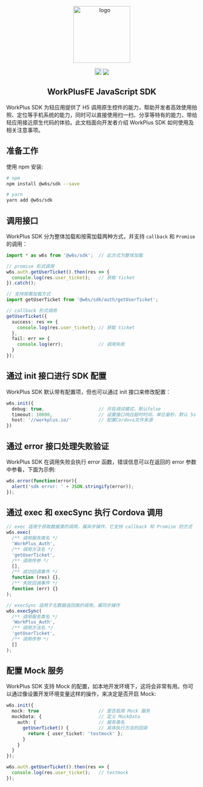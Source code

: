 <p align="center">
  <a href="https://workplusfe.github.io/sdk.js/" target="_blank">
    <img width="150" src="https://github.com/WorkPlusFE/sdk.js/blob/master/design/sdk-logo@2x.png?raw=true" alt="logo">
  </a>
</p>

<p align="center">
  <a href="https://badge.fury.io/js/%40w6s%2Fsdk"><img src="https://badge.fury.io/js/%40w6s%2Fsdk.svg" alt="npm version" height="18"></a>
  
  <img src="https://travis-ci.org/WorkPlusFE/sdk.js.svg?branch=master">
</p>

<h2 align="center">WorkPlusFE JavaScript SDK</h2>

WorkPlus SDK 为轻应用提供了 H5 调用原生控件的能力，帮助开发者高效使用拍照、定位等手机系统的能力，同时可以直接使用扫一扫、分享等特有的能力，带给轻应用接近原生代码的体验。此文档面向开发者介绍 WorkPlus
SDK 如何使用及相关注意事项。

## 准备工作

使用 npm 安装:

```sh
# npm
npm install @w6s/sdk --save

# yarn
yarn add @w6s/sdk
```

## 调用接口

WorkPlus SDK 分为整体加载和按需加载两种方式，并支持 `callback` 和 `Promise` 的调用：

```ts
import * as w6s from '@w6s/sdk';  // 此方式为整体加载

// promise 形式调用
w6s.auth.getUserTicket().then(res => {
  console.log(res.user_ticket);   // 获取 ticket
}).catch();

// 支持按需加载方式
import getUserTicket from '@w6s/sdk/auth/getUserTicket';

// callback 形式调用
getUserTicket({
  success: res => {
    console.log(res.user_ticket); // 获取 ticket
  },
  fail: err => {
    console.log(err);             // 调用失败
  }
});
```

## 通过 init 接口进行 SDK 配置

WorkPlus SDK 默认带有配置项，但也可以通过 init 接口来修改配置：

```ts
w6s.init({
  debug: true,                    // 开启调试模式，默认false
  timeout: 10000,                 // 设置接口响应超时时间，单位毫秒，默认 5s
  host: '//workplus.io/'          // 配置Cordova文件来源
})
```

## 通过 error 接口处理失败验证

WorkPlus SDK 在调用失败会执行 error 函数，错误信息可以在返回的 error 参数中参看，下面为示例:

```ts
w6s.error(function(error){
  alert('sdk error: ' + JSON.stringify(error));
});
```

## 通过 exec 和 execSync 执行 Cordova 调用

```ts
// exec 适用于获取数据类的调用，属异步操作，它支持 callback 和 Promise 的方式
w6s.exec(
  /** 调用服务类名 */
  'WorkPlus_Auth',
  /** 调用方法名 */
  'getUserTicket',
  /** 调用传参 */
  [],
  /** 成功回调事件 */
  function (res) {},
  /** 失败回调事件 */
  function (err) {}
);

// execSync 适用于无数据返回类的调用，属同步操作
w6s.execSync(
  /** 调用服务类名 */
  'WorkPlus_Auth',
  /** 调用方法名 */
  'getUserTicket',
  /** 调用传参 */
  []
);
```

## 配置 Mock 服务

WorkPlus SDK 支持 Mock 的配置，如本地开发环境下，这将会非常有用。你可以通过像设置开发环境变量这样的操作，来决定是否开启 Mock:

```ts
w6s.init({
  mock: true                      // 是否启用 Mock 服务
  mockData: {                     // 定义 MockData
    auth: {                       // 服务类名
      getUserTicket() {           // 具体执行方法的回调
        return { user_ticket: 'testmock' };
      }
    }
  }
});

w6s.auth.getUserTicket().then(res => {
  console.log(res.user_ticket);   // testmock
});
```